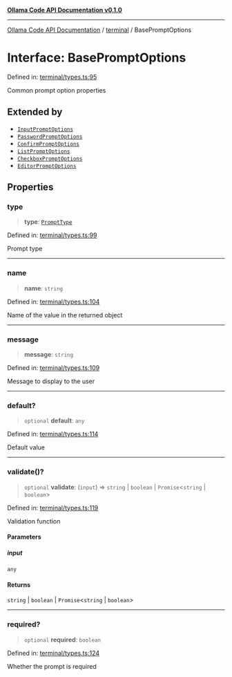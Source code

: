 [**Ollama Code API Documentation v0.1.0**](../../README.md)

***

[Ollama Code API Documentation](../../modules.md) / [terminal](../README.md) / BasePromptOptions

# Interface: BasePromptOptions

Defined in: [terminal/types.ts:95](https://github.com/erichchampion/ollama-code/blob/97554aa24b97798bc862485527ccd6faff2a1d42/ollama-code/src/terminal/types.ts#L95)

Common prompt option properties

## Extended by

- [`InputPromptOptions`](InputPromptOptions.md)
- [`PasswordPromptOptions`](PasswordPromptOptions.md)
- [`ConfirmPromptOptions`](ConfirmPromptOptions.md)
- [`ListPromptOptions`](ListPromptOptions.md)
- [`CheckboxPromptOptions`](CheckboxPromptOptions.md)
- [`EditorPromptOptions`](EditorPromptOptions.md)

## Properties

### type

> **type**: [`PromptType`](../type-aliases/PromptType.md)

Defined in: [terminal/types.ts:99](https://github.com/erichchampion/ollama-code/blob/97554aa24b97798bc862485527ccd6faff2a1d42/ollama-code/src/terminal/types.ts#L99)

Prompt type

***

### name

> **name**: `string`

Defined in: [terminal/types.ts:104](https://github.com/erichchampion/ollama-code/blob/97554aa24b97798bc862485527ccd6faff2a1d42/ollama-code/src/terminal/types.ts#L104)

Name of the value in the returned object

***

### message

> **message**: `string`

Defined in: [terminal/types.ts:109](https://github.com/erichchampion/ollama-code/blob/97554aa24b97798bc862485527ccd6faff2a1d42/ollama-code/src/terminal/types.ts#L109)

Message to display to the user

***

### default?

> `optional` **default**: `any`

Defined in: [terminal/types.ts:114](https://github.com/erichchampion/ollama-code/blob/97554aa24b97798bc862485527ccd6faff2a1d42/ollama-code/src/terminal/types.ts#L114)

Default value

***

### validate()?

> `optional` **validate**: (`input`) => `string` \| `boolean` \| `Promise`\<`string` \| `boolean`\>

Defined in: [terminal/types.ts:119](https://github.com/erichchampion/ollama-code/blob/97554aa24b97798bc862485527ccd6faff2a1d42/ollama-code/src/terminal/types.ts#L119)

Validation function

#### Parameters

##### input

`any`

#### Returns

`string` \| `boolean` \| `Promise`\<`string` \| `boolean`\>

***

### required?

> `optional` **required**: `boolean`

Defined in: [terminal/types.ts:124](https://github.com/erichchampion/ollama-code/blob/97554aa24b97798bc862485527ccd6faff2a1d42/ollama-code/src/terminal/types.ts#L124)

Whether the prompt is required
